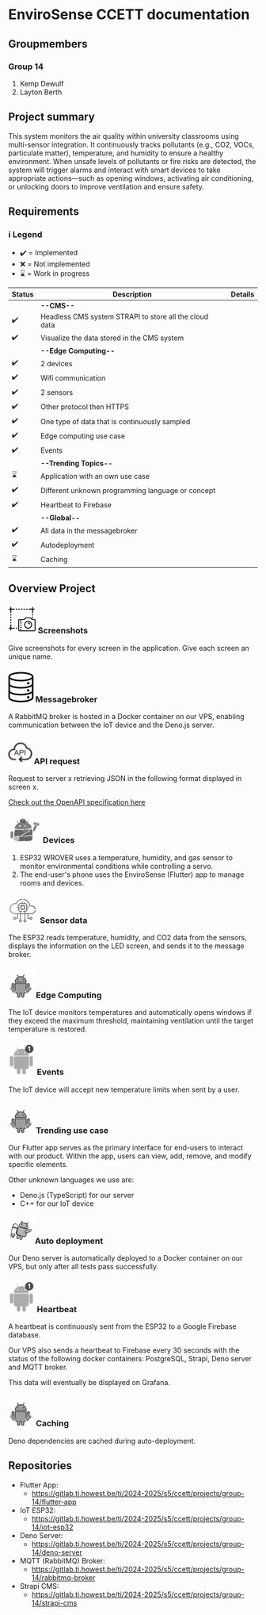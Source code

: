 # EnviroSense CCETT documentation

## Groupmembers
### Group 14
1. Kemp Dewulf
2. Layton Berth

## Project summary
This system monitors the air quality within university classrooms using multi-sensor integration. It continuously tracks pollutants (e.g., CO2, VOCs, particulate matter), temperature, and humidity to ensure a healthy environment. When unsafe levels of pollutants or fire risks are detected, the system will trigger alarms and interact with smart devices to take appropriate actions—such as opening windows, activating air conditioning, or unlocking doors to improve ventilation and ensure safety.

## Requirements
### ℹ️ Legend
- :heavy_check_mark: = Implemented
- :x: = Not implemented
- :hourglass: = Work in progress

 
|Status|Description|Details|
|---|---|---|
|| **--CMS--** ||
|:heavy_check_mark:| Headless CMS system STRAPI to store all the cloud data
|:heavy_check_mark:| Visualize the data stored in the CMS system
|| **--Edge Computing--** ||
|:heavy_check_mark:| 2 devices
|:heavy_check_mark:| Wifi communication
|:heavy_check_mark:| 2 sensors
|:heavy_check_mark:| Other protocol then HTTPS
|:heavy_check_mark:| One type of data that is continuously sampled
|:heavy_check_mark:| Edge computing use case
|:heavy_check_mark:| Events
|| **--Trending Topics--** ||
|:hourglass:| Application with an own use case
|:heavy_check_mark:| Different unknown programming language or concept
|:heavy_check_mark:| Heartbeat to Firebase
|| **--Global--** ||
|:heavy_check_mark:| All data in the messagebroker
|:heavy_check_mark:| Autodeployment
|:hourglass:| Caching

## Overview Project
### ![](ReadmeImages/Screenshot.png) Screenshots
Give screenshots for every screen in the application. Give each screen an unique name.

### ![](ReadmeImages/Database.png) Messagebroker
A RabbitMQ broker is hosted in a Docker container on our VPS, enabling communication between the IoT device and the Deno.js server.

### ![](ReadmeImages/API.png) API request
Request to server x retrieving JSON in the following format displayed in screen x.

[Check out the OpenAPI specification here](http://94.130.75.173:8101/)

### ![](ReadmeImages/Intents.png) Devices
1. ESP32 WROVER uses a temperature, humidity, and gas sensor to monitor environmental conditions while controlling a servo.
2. The end-user's phone uses the EnviroSense (Flutter) app to manage rooms and devices.

### ![](ReadmeImages/SensorData.png) Sensor data
The ESP32 reads temperature, humidity, and CO2 data from the sensors, displays the information on the LED screen, and sends it to the message broker.

### ![](ReadmeImages/Workmanager.png) Edge Computing
The IoT device monitors temperatures and automatically opens windows if they exceed the maximum threshold, maintaining ventilation until the target temperature is restored.

### ![](ReadmeImages/Notifications.png) Events
The IoT device will accept new temperature limits when sent by a user.

### ![](ReadmeImages/Workmanager.png) Trending use case
Our Flutter app serves as the primary interface for end-users to interact with our product. Within the app, users can view, add, remove, and modify specific elements.

Other unknown languages we use are:
  - Deno.js (TypeScript) for our server
  - C++ for our IoT device

### ![](ReadmeImages/Animations.png) Auto deployment
Our Deno server is automatically deployed to a Docker container on our VPS, but only after all tests pass successfully.

### ![](ReadmeImages/Notifications.png) Heartbeat
A heartbeat is continuously sent from the ESP32 to a Google Firebase database.

Our VPS also sends a heartbeat to Firebase every 30 seconds with the status of the following docker containers: PostgreSQL, Strapi, Deno server and MQTT broker.

This data will eventually be displayed on Grafana.

### ![](ReadmeImages/Workmanager.png) Caching
Deno dependencies are cached during auto-deployment.


## Repositories
- Flutter App:
  - https://gitlab.ti.howest.be/ti/2024-2025/s5/ccett/projects/group-14/flutter-app
- IoT ESP32:
  - https://gitlab.ti.howest.be/ti/2024-2025/s5/ccett/projects/group-14/iot-esp32
- Deno Server:
  - https://gitlab.ti.howest.be/ti/2024-2025/s5/ccett/projects/group-14/deno-server
- MQTT (RabbitMQ) Broker:
  - https://gitlab.ti.howest.be/ti/2024-2025/s5/ccett/projects/group-14/rabbitmq-broker
- Strapi CMS:
  - https://gitlab.ti.howest.be/ti/2024-2025/s5/ccett/projects/group-14/strapi-cms
